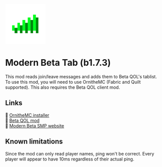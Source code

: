 ![icon.png](src%2Fmain%2Fresources%2Fassets%2Fmodernbetatab%2Ficon.png)
# Modern Beta Tab (b1.7.3)
This mod reads join/leave messages and adds them to Beta QOL's tablist.
<br>To use this mod, you will need to use OrnitheMC (Fabric and Quilt supported). This also requires the Beta QOL client mod.

## Links
🔗 [OrnitheMC installer](https://ornithemc.net)
<br>🔗 [Beta QOL mod](https://github.com/kimoVoid/BetaQOL/releases/latest)
<br>🔗 [Modern Beta SMP website](https://modernbeta.org/)

## Known limitations
Since the mod can only read player names, ping won't be correct. Every player will appear to have 10ms regardless of their actual ping.